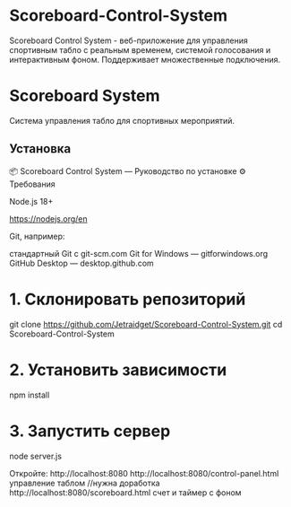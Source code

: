 # Scoreboard-Control-System
Scoreboard Control System - веб-приложение для управления спортивным табло с реальным временем, системой голосования и интерактивным фоном. Поддерживает множественные подключения.
# Scoreboard System

Система управления табло для спортивных мероприятий.

## Установка

📦 Scoreboard Control System — Руководство по установке
⚙️ Требования

Node.js 18+ 

https://nodejs.org/en

Git, например:

стандартный Git с git-scm.com
Git for Windows — gitforwindows.org
GitHub Desktop — desktop.github.com

# 1. Склонировать репозиторий
git clone https://github.com/Jetraidget/Scoreboard-Control-System.git
cd Scoreboard-Control-System

# 2. Установить зависимости
npm install

# 3. Запустить сервер
node server.js

Откройте: http://localhost:8080
http://localhost:8080/control-panel.html управление таблом //нужна доработка
http://localhost:8080/scoreboard.html счет и таймер с фоном
